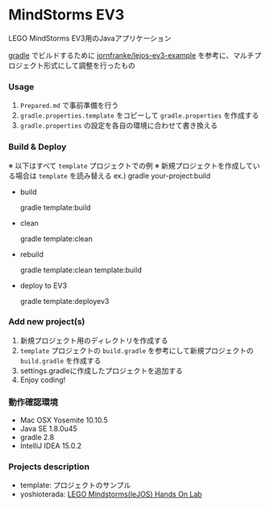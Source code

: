 # MindStorms EV3

LEGO MindStorms EV3用のJavaアプリケーション

[gradle](http://gradle.org/) でビルドするために
[jornfranke/lejos-ev3-example](https://github.com/jornfranke/lejos-ev3-example)
を参考に、マルチプロジェクト形式にして調整を行ったもの


### Usage

1. `Prepared.md` で事前準備を行う
2. `gradle.properties.template` をコピーして `gradle.properties` を作成する
3. `gradle.properties` の設定を各自の環境に合わせて書き換える

### Build & Deploy

※ 以下はすべて `template` プロジェクトでの例
※ 新規プロジェクトを作成している場合は `template` を読み替える
ex.) gradle your-project:build

- build

    gradle template:build

- clean

    gradle template:clean

- rebuild

    gradle template:clean template:build

- deploy to EV3

    gradle template:deployev3


### Add new project(s)

1. 新規プロジェクト用のディレクトリを作成する
2. `template` プロジェクトの `build.gradle` を参考にして新規プロジェクトの `build.gradle` を作成する
3. settings.gradleに作成したプロジェクトを追加する
4. Enjoy coding!


### 動作確認環境

* Mac OSX Yosemite 10.10.5
* Java SE 1.8.0u45
* gradle 2.8
* IntelliJ IDEA 15.0.2


### Projects description

- template: プロジェクトのサンプル
- yoshioterada: [LEGO Mindstorms(leJOS) Hands On Lab](http://www.slideshare.net/OracleMiddleJP/lego-mindstormslejos-hands-on-lab)
